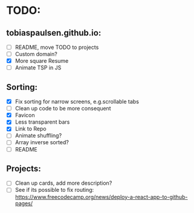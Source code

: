 # TODO:

## tobiaspaulsen.github.io:

- [ ] README, move TODO to projects
- [ ] Custom domain?
- [x] More square Resume
- [ ] Animate TSP in JS

## Sorting:

- [x] Fix sorting for narrow screens, e.g.scrollable tabs
- [ ] Clean up code to be more consequent
- [x] Favicon
- [x] Less transparent bars
- [x] Link to Repo
- [ ] Animate shuffling?
- [ ] Array inverse sorted?
- [ ] README

## Projects:

- [ ] Clean up cards, add more description?
- [ ] See if its possible to fix routing: https://www.freecodecamp.org/news/deploy-a-react-app-to-github-pages/
